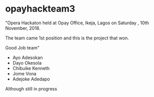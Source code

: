 # opayhackteam3

"Opera Hackaton held at Opay Office, Ikeja, Lagos on Saturday , 10th November, 2018.

The team came 1st position and this is the project that won.

Good Job team"
- Ayo Adesokan
- Dayo Okesola
- Chibuike Kenneth
- Jome Vona
- Adejoke Adedapo



Although still in progress

